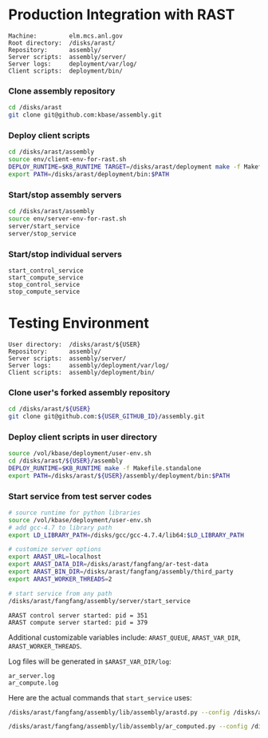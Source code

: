 
# Production Integration with RAST

```
Machine:         elm.mcs.anl.gov
Root directory:  /disks/arast/
Repository:      assembly/
Server scripts:  assembly/server/
Server logs:     deployment/var/log/
Client scripts:  deployment/bin/
```

### Clone assembly repository
```bash
cd /disks/arast
git clone git@github.com:kbase/assembly.git
```

### Deploy client scripts
```bash
cd /disks/arast/assembly
source env/client-env-for-rast.sh
DEPLOY_RUNTIME=$KB_RUNTIME TARGET=/disks/arast/deployment make -f Makefile.standalone
export PATH=/disks/arast/deployment/bin:$PATH
```

### Start/stop assembly servers

```bash
cd /disks/arast/assembly
source env/server-env-for-rast.sh
server/start_service
server/stop_service
```

### Start/stop individual servers

```
start_control_service
start_compute_service
stop_control_service
stop_compute_service
```


# Testing Environment

```
User directory:  /disks/arast/${USER}
Repository:      assembly/
Server scripts:  assembly/server/
Server logs:     assembly/deployment/var/log/
Client scripts:  assembly/deployment/bin/
```

### Clone user's forked assembly repository
```bash
cd /disks/arast/${USER}
git clone git@github.com:${USER_GITHUB_ID}/assembly.git
```

### Deploy client scripts in user directory
```bash
source /vol/kbase/deployment/user-env.sh
cd /disks/arast/${USER}/assembly
DEPLOY_RUNTIME=$KB_RUNTIME make -f Makefile.standalone
export PATH=/disks/arast/${USER}/assembly/deployment/bin:$PATH
```

### Start service from test server codes
```bash
# source runtime for python libraries
source /vol/kbase/deployment/user-env.sh
# add gcc-4.7 to library path
export LD_LIBRARY_PATH=/disks/gcc/gcc-4.7.4/lib64:$LD_LIBRARY_PATH

# customize server options
export ARAST_URL=localhost
export ARAST_DATA_DIR=/disks/arast/fangfang/ar-test-data
export ARAST_BIN_DIR=/disks/arast/fangfang/assembly/third_party
export ARAST_WORKER_THREADS=2

# start service from any path
/disks/arast/fangfang/assembly/server/start_service
```
```
ARAST control server started: pid = 351
ARAST compute server started: pid = 379
```

Additional customizable variables include: `ARAST_QUEUE`, `ARAST_VAR_DIR`, `ARAST_WORKER_THREADS`.

Log files will be generated in `$ARAST_VAR_DIR/log`:
```
ar_server.log
ar_compute.log
```

Here are the actual commands that `start_service` uses:
```bash
/disks/arast/fangfang/assembly/lib/assembly/arastd.py --config /disks/arast/fangfang/assembly/lib/assembly/arast.conf --logfile /disks/arast/fangfang/assembly/deployment/var/log/ar_server.log > /disks/arast/fangfang/assembly/deployment/var/log/ar_server.out 2>&1 &

/disks/arast/fangfang/assembly/lib/assembly/ar_computed.py --config /disks/arast/fangfang/assembly/lib/assembly/ar_compute.conf --server localhost --compute-bin /disks/arast/fangfang/assembly/third_party --compute-data /disks/arast/fangfang/ar-test-data >> /disks/arast/fangfang/assembly/deployment/var/log/ar_compute.log 2>&1 &
```

